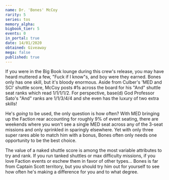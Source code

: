 ```yaml
---
name: Dr. 'Bones' McCoy
rarity: 5
series: tos
memory_alpha:
bigbook_tier: 5
events: 0
in_portal: true
date: 14/01/2020
obtained: Giveaway
mega: false
published: true
---
```


If you were in the Big Book lounge during this crew's release, you may have heard muttered a few, "Fuck if I know"s, and boy were they earned. Bones only has one skill, but it's bloody enormous. Aside from Culber's 'MED and SCI' shuttle score, McCoy posts #1s across the board for his "And" shuttle seat ranks which read 1/1/1/1/2. For perspective, base(d) God Professor Sato's "And" ranks are 1/1/3/4/4 and she even has the luxury of two extra skills!

He's *going* to be used, the only question is how often? With MED bringing up the Faction rear accounting for roughly 9% of event seating, there are weekends where you won't see a single MED seat across any of the 3-seat missions and only sprinkled in sparingly elsewhere. Yet with only three super rares able to match him with a bonus, Bones often only needs one opportunity to be the best choice.

The value of a naked shuttle score is among the most variable attributes to try and rank. If you run tanked shuttles or max difficulty missions, if you love Faction events or eschew them in favor of other types... Bones is far from Captain Scott territory, but you should try him out for yourself to see how often he's making a difference for you and to what degree.
